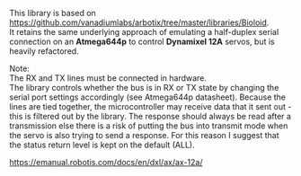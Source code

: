 This library is based on https://github.com/vanadiumlabs/arbotix/tree/master/libraries/Bioloid.  
It retains the same underlying approach of emulating a half-duplex serial connection on an **Atmega644p** to control **Dynamixel 12A** servos, but is heavily refactored.

Note:  
The RX and TX lines must be connected in hardware.  
The library controls whether the bus is in RX or TX state by changing the serial port settings accordingly (see Atmega644p datasheet). Because the lines are tied together, the microcontroller may receive data that it sent out - this is filtered out by the library. 
The response should always be read after a transmission else there is a risk of putting the bus into transmit mode when the servo is also trying to send a response. For this reason I suggest that the status return level is kept on the default (ALL).



https://emanual.robotis.com/docs/en/dxl/ax/ax-12a/